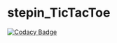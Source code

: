 # stepin_TicTacToe
[![Codacy Badge](https://app.codacy.com/project/badge/Grade/144160fb7ae94586ae61293c2b1b8885)](https://www.codacy.com/gh/JyothirNavya/stepin_TicTacToe/dashboard?utm_source=github.com&amp;utm_medium=referral&amp;utm_content=JyothirNavya/stepin_TicTacToe&amp;utm_campaign=Badge_Grade)
